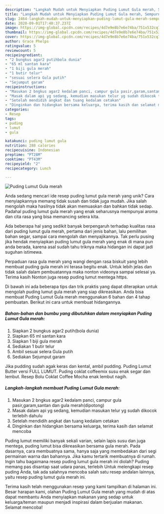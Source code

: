 ```yaml
---
description: "Langkah Mudah untuk Menyiapkan Puding Lumut Gula merah, Sempurna"
title: "Langkah Mudah untuk Menyiapkan Puding Lumut Gula merah, Sempurna"
slug: 2464-langkah-mudah-untuk-menyiapkan-puding-lumut-gula-merah-sempurna
date: 2020-09-01T17:40:37.237Z
image: https://img-global.cpcdn.com/recipes/4d7e9e8b7e6e74ba/751x532cq70/puding-lumut-gula-merah-foto-resep-utama.jpg
thumbnail: https://img-global.cpcdn.com/recipes/4d7e9e8b7e6e74ba/751x532cq70/puding-lumut-gula-merah-foto-resep-utama.jpg
cover: https://img-global.cpcdn.com/recipes/4d7e9e8b7e6e74ba/751x532cq70/puding-lumut-gula-merah-foto-resep-utama.jpg
author: Grace Phelps
ratingvalue: 5
reviewcount: 5
recipeingredient:
- "2 bungkus agar2 putihbola dunia"
- "65 ml santan kara"
- "1 biji gula merah"
- "1 butir telur"
- "sesuai selera Gula putih"
- "Sejumput garam"
recipeinstructions:
- "Masukan 2 bngkus agar2 kedalam panci, campur gula pasir,garam,santan dan gula merah(dipotong)"
- "Masak dalam api yg sedang, kemudian masukan telur yg sudah dikocok terlebih dahulu"
- "Setelah mendidih angkat dan tuang kedalam cetakan"
- "Dinginkan dan hidangkan bersama keluarga, terima kasih dan selamat mencoba"
categories:
- Resep
tags:
- puding
- lumut
- gula

katakunci: puding lumut gula 
nutrition: 288 calories
recipecuisine: Indonesian
preptime: "PT28M"
cooktime: "PT43M"
recipeyield: "2"
recipecategory: Lunch

---
```



![Puding Lumut Gula merah](https://img-global.cpcdn.com/recipes/4d7e9e8b7e6e74ba/751x532cq70/puding-lumut-gula-merah-foto-resep-utama.jpg)

Anda sedang mencari ide resep puding lumut gula merah yang unik? Cara menyiapkannya memang tidak susah dan tidak juga mudah. Jika salah mengolah maka hasilnya tidak akan memuaskan dan bahkan tidak sedap. Padahal puding lumut gula merah yang enak seharusnya mempunyai aroma dan cita rasa yang bisa memancing selera kita.

Ada beberapa hal yang sedikit banyak berpengaruh terhadap kualitas rasa dari puding lumut gula merah, pertama dari jenis bahan, lalu pemilihan bahan segar, sampai cara mengolah dan menyajikannya. Tak perlu pusing jika hendak menyiapkan puding lumut gula merah yang enak di mana pun anda berada, karena asal sudah tahu triknya maka hidangan ini dapat jadi suguhan istimewa.

Perpaduan rasa gula merah yang wangi dengan rasa biskuit yang lebih membuat puding gula merah ini terasa begitu enak. Untuk lebih jelas dan tidak salah dalam pembuatannya maka nonton videonya sampai selesai ya. Terima kasih Nonton juga resep puding lumut mentega https.


Di bawah ini ada beberapa tips dan trik praktis yang dapat diterapkan untuk mengolah puding lumut gula merah yang siap dikreasikan. Anda bisa membuat Puding Lumut Gula merah menggunakan 6 bahan dan 4 tahap pembuatan. Berikut ini cara untuk membuat hidangannya.

<!--inarticleads1-->

##### Bahan-bahan dan bumbu yang dibutuhkan dalam menyiapkan Puding Lumut Gula merah:

1. Siapkan 2 bungkus agar2 putih(bola dunia)
1. Siapkan 65 ml santan kara
1. Siapkan 1 biji gula merah
1. Sediakan 1 butir telur
1. Ambil sesuai selera Gula putih
1. Sediakan Sejumput garam


Jika pudding sudah agak keras dan kental, ambil pudding. Puding Lumut Butter versi FULL LUMUT. Puding coklat coffeemix susu enak segar dan lembut. Resep Bolu Coklat Coffee Mocha enak lembut nagih. 

<!--inarticleads2-->

##### Langkah-langkah membuat Puding Lumut Gula merah:

1. Masukan 2 bngkus agar2 kedalam panci, campur gula pasir,garam,santan dan gula merah(dipotong)
1. Masak dalam api yg sedang, kemudian masukan telur yg sudah dikocok terlebih dahulu
1. Setelah mendidih angkat dan tuang kedalam cetakan
1. Dinginkan dan hidangkan bersama keluarga, terima kasih dan selamat mencoba


Puding lumut memiliki banyak sekali varian, selain lapis susu dan juga mentega, puding lumut bisa dikreasikan bersama gula merah. Pada dasarnya, cara membuatnya sama, hanya saja yang membedakan dari segi permainan warna dan bahannya. Jika kamu tertarik membuatnya di rumah. Ingin tahu bagaimana resep puding lumut gula merah ini diolah? Puding memang pas disantap saat udara panas, terlebih Untuk melengkapi resep puding Anda, tak ada salahnya mencoba salah satu resep andalan lainnya, yaitu resep puding lumut gula merah ini. 

Terima kasih telah menggunakan resep yang kami tampilkan di halaman ini. Besar harapan kami, olahan Puding Lumut Gula merah yang mudah di atas dapat membantu Anda menyiapkan makanan yang sedap untuk keluarga/teman maupun menjadi inspirasi dalam berjualan makanan. Selamat mencoba!
